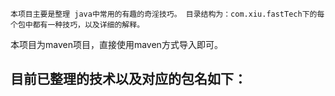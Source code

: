   	本项目主要是整理 java中常用的有趣的奇淫技巧。 目录结构为：com.xiu.fastTech下的每个包中都有一种技巧，以及详细的解释。
本项目为maven项目，直接使用maven方式导入即可。

目前已整理的技术以及对应的包名如下：
-